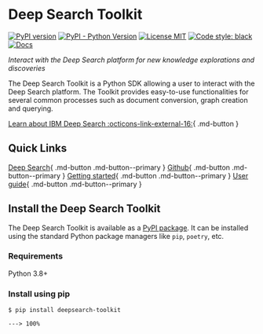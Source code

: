 # Deep Search Toolkit

[![PyPI version](https://img.shields.io/pypi/v/deepsearch-toolkit)](https://pypi.org/project/deepsearch-toolkit/)
[![PyPI - Python Version](https://img.shields.io/pypi/pyversions/deepsearch-toolkit)](https://pypi.org/project/deepsearch-toolkit/)
[![License MIT](https://img.shields.io/github/license/ds4sd/deepsearch-toolkit)](https://opensource.org/licenses/MIT)
[![Code style: black](https://img.shields.io/badge/code%20style-black-000000.svg)](https://github.com/psf/black)
[![Docs](https://img.shields.io/badge/website-live-brightgreen)](https://ds4sd.github.io/deepsearch-toolkit/)

*Interact with the Deep Search platform for new knowledge explorations and discoveries*

The Deep Search Toolkit is a Python SDK allowing a user to interact with the Deep Search platform. The Toolkit provides easy-to-use functionalities for several common processes such as document conversion, graph creation and querying.

[Learn about IBM Deep Search :octicons-link-external-16:](https://ds4sd.github.io/){ .md-button }


## Quick Links

[Deep Search](https://ds4sd.github.io/){ .md-button .md-button--primary }
[Github](https://github.com/ds4sd/){ .md-button .md-button--primary }
[Getting started](getting_started/index.md){ .md-button .md-button--primary }
[User guide](guide/index.md){ .md-button .md-button--primary }


## Install the Deep Search Toolkit

The Deep Search Toolkit is available as a [PyPI package](https://pypi.org/project/deepsearch-toolkit/).
It can be installed using the standard Python package managers like `pip`, `poetry`, etc. 

### Requirements

Python 3.8+

### Install using pip

<div class="termy">

```console
$ pip install deepsearch-toolkit

---> 100%
```

</div>

